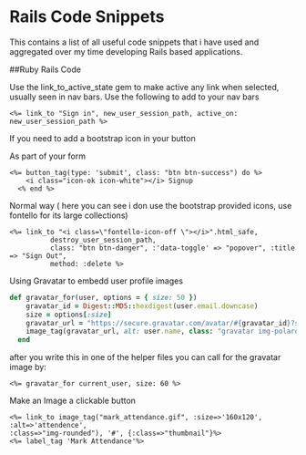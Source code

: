 Rails Code Snippets
=================

This contains a list of all useful code snippets that i have used and aggregated over my time developing Rails based applications.

##Ruby Rails Code


Use the link_to_active_state gem to make active any link when selected,  usually seen in nav bars. Use the following to add to your nav bars

```erb
<%= link_to "Sign in", new_user_session_path, active_on: new_user_session_path %>
```
If you need to add a bootstrap icon in your button

As part of your form


```erb
<%= button_tag(type: 'submit', class: "btn btn-success") do %>
    <i class="icon-ok icon-white"></i> Signup
  <% end %>
```

Normal way ( here you can see i don use the bootstrap provided icons, use fontello for its large collections)


```erb
<%= link_to "<i class=\"fontello-icon-off \"></i>".html_safe,
          destroy_user_session_path,
          class: "btn btn-danger", :'data-toggle' => "popover", :title => "Sign Out",
          method: :delete %>
```

Using Gravatar to embedd user profile images

```ruby
def gravatar_for(user, options = { size: 50 })
    gravatar_id = Digest::MD5::hexdigest(user.email.downcase)
    size = options[:size]
    gravatar_url = "https://secure.gravatar.com/avatar/#{gravatar_id}?s=#{size}"
    image_tag(gravatar_url, alt: user.name, class: "gravatar img-polaroid")
  end
```
after you write this in one of the helper files you can call for the gravatar image by:

```erb
<%= gravatar_for current_user, size: 60 %>
```

Make an Image a clickable button

```erb
<%= link_to image_tag("mark_attendance.gif", :size=>'160x120', :alt=>'attendence', 
:class=>"img-rounded"), '#', {:class=>"thumbnail"}%>
<%= label_tag 'Mark Attendance'%>
```

